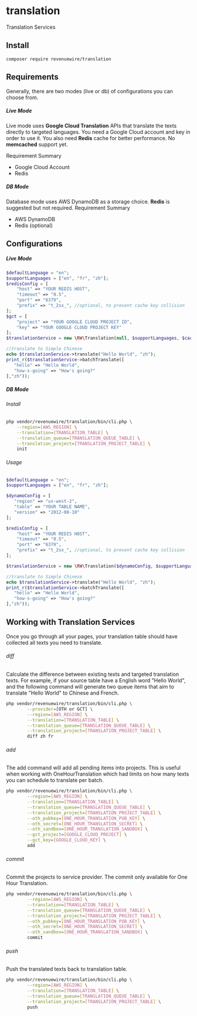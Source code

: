# translation
Translation Services

## Install
`composer require revenuewire/translation`

## Requirements 
Generally, there are two modes (live or db) of configurations you can choose from.  

##### Live Mode 
Live mode uses **Google Cloud Translation** APIs that 
translate the texts directly to targeted languages. 
You need a Google Cloud account and key in order to use it. 
You also need **Redis** cache for better performance. 
No **memcached** support yet.

Requirement Summary
* Google Cloud Account
* Redis

##### DB Mode
Database mode uses AWS DynamoDB as a storage choice. 
**Redis** is suggested but not required.
Requirement Summary
* AWS DynamoDB
* Redis (optional)

## Configurations
##### Live Mode 
```php
$defaultLanguage = "en";
$supportLanguages = ["en", "fr", "zh"];
$redisConfig = [
    "host" => "YOUR REDIS HOST",
    "timeout" => "0.5",
    "port" => "6379",
    "prefix" => "t_2sx_", //optional, to prevent cache key collision
];
$gct = [
    "project" => "YOUR GOOGLE CLOUD PROJECT ID",
    "key" => "YOUR GOOGLE CLOUD PROJECT KEY"
];
$translationService = new \RW\Translation(null, $supportLanguages, $cache, $defaultLanguage, $gct);

//translate to Simple Chinese
echo $translationService->translate("Hello World", "zh");
print_r($translationService->batchTranslate([
   "hello" => "Hello World",
   "how-s-going" => "How's going?"
],"zh"));
```
##### DB Mode
###### Install
```bash
php vendor/revenuewire/translation/bin/cli.php \
    --region=[AWS_REGION] \
    --translation=[TRANSLATION_TABLE] \
    --translation_queue=[TRANSLATION_QUEUE_TABLE] \
    --translation_project=[TRANSLATION_PROJECT_TABLE] \
    init 
```

###### Usage
```php
$defaultLanguage = "en";
$supportLanguages = ["en", "fr", "zh"];

$dynamoConfig = [
   "region" => "us-west-2",
   "table" => "YOUR TABLE NAME",
   "version" => "2012-08-10"
];

$redisConfig = [
    "host" => "YOUR REDIS HOST",
    "timeout" => "0.5",
    "port" => "6379",
    "prefix" => "t_2sx_", //optional, to prevent cache key collision
];

$translationService = new \RW\Translation($dynamoConfig, $supportLanguages, $cache, $defaultLanguage);

//translate to Simple Chinese
echo $translationService->translate("Hello World", "zh");
print_r($translationService->batchTranslate([
   "hello" => "Hello World",
   "how-s-going" => "How's going?"
],"zh"));
```
## Working with Translation Services
Once you go through all your pages, your translation table
should have collected all texts you need to translate.

###### diff
Calculate the difference between existing texts and 
targeted translation texts. For example, if your source
table have a English word "Hello World", and the following
command will generate two queue items that aim to translate
"Hello World" to Chinese and French.

```bash
php vendor/revenuewire/translation/bin/cli.php \
        --provider=[OTH or GCT] \
        --region=[AWS_REGION] \
        --translation=[TRANSLATION_TABLE] \
        --translation_queue=[TRANSLATION_QUEUE_TABLE] \
        --translation_project=[TRANSLATION_PROJECT_TABLE] \
   	    diff zh fr
```

###### add
The add command will add all pending items into projects.
This is useful when working with OneHourTranslation which 
had limits on how many texts you can schedule to translate
per batch.
```bash
php vendor/revenuewire/translation/bin/cli.php \
        --region=[AWS_REGION] \
        --translation=[TRANSLATION_TABLE] \
        --translation_queue=[TRANSLATION_QUEUE_TABLE] \
        --translation_project=[TRANSLATION_PROJECT_TABLE] \
        --oth_pubkey=[ONE_HOUR_TRANSLATION_PUB_KEY] \
        --oth_secret=[ONE_HOUR_TRANSLATION_SECRET] \
        --oth_sandbox=[ONE_HOUR_TRANSLATION_SANDBOX] \
        --gct_project=[GOOGLE_CLOUD_PROJECT] \
        --gct_key=[GOOGLE_CLOUD_KEY] \
        add 
```

###### commit
Commit the projects to service provider. The commit only
available for One Hour Translation.
```bash
php vendor/revenuewire/translation/bin/cli.php \
        --region=[AWS_REGION] \
        --translation=[TRANSLATION_TABLE] \
        --translation_queue=[TRANSLATION_QUEUE_TABLE] \
        --translation_project=[TRANSLATION_PROJECT_TABLE] \
        --oth_pubkey=[ONE_HOUR_TRANSLATION_PUB_KEY] \
        --oth_secret=[ONE_HOUR_TRANSLATION_SECRET] \
        --oth_sandbox=[ONE_HOUR_TRANSLATION_SANDBOX] \
        commit 
```

###### push
Push the translated texts back to translation table.
```bash
php vendor/revenuewire/translation/bin/cli.php \
        --region=[AWS_REGION] \
        --translation=[TRANSLATION_TABLE] \
        --translation_queue=[TRANSLATION_QUEUE_TABLE] \
        --translation_project=[TRANSLATION_PROJECT_TABLE] \
   	    push
```